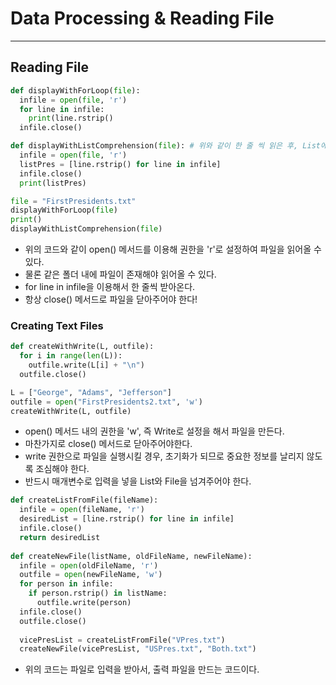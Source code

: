 # Data Processing & Reading File
---
## Reading File
```python
def displayWithForLoop(file):
  infile = open(file, 'r')
  for line in infile:
    print(line.rstrip()
  infile.close()

def displayWithListComprehension(file): # 위와 같이 한 줄 씩 읽은 후, List에 저장하는 함수 구현
  infile = open(file, 'r')
  listPres = [line.rstrip() for line in infile]
  infile.close()
  print(listPres)

file = "FirstPresidents.txt"
displayWithForLoop(file)
print()
displayWithListComprehension(file)
```
- 위의 코드와 같이 open() 메서드를 이용해 권한을 'r'로 설정하여 파일을 읽어올 수 있다.
- 물론 같은 폴더 내에 파일이 존재해야 읽어올 수 있다.
- for line in infile을 이용해서 한 줄씩 받아온다.
- 항상 close() 메서드로 파일을 닫아주어야 한다!

### Creating Text Files
```python
def createWithWrite(L, outfile):
  for i in range(len(L)):
    outfile.write(L[i] + "\n")
  outfile.close()

L = ["George", "Adams", "Jefferson"]
outfile = open("FirstPresidents2.txt", 'w')
createWithWrite(L, outfile)
```
- open() 메서드 내의 권한을 'w', 즉 Write로 설정을 해서 파일을 만든다.
- 마찬가지로 close() 메서드로 닫아주어야한다.
- write 권한으로 파일을 실행시킬 경우, 초기화가 되므로 중요한 정보를 날리지 않도록 조심해야 한다.
- 반드시 매개변수로 입력을 넣을 List와 File을 넘겨주어야 한다.

```python
def createListFromFile(fileName):
  infile = open(fileName, 'r')
  desiredList = [line.rstrip() for line in infile]
  infile.close()
  return desiredList
  
def createNewFile(listName, oldFileName, newFileName):
  infile = open(oldFileName, 'r')
  outfile = open(newFileName, 'w')
  for person in infile:
    if person.rstrip() in listName:
      outfile.write(person)
  infile.close()
  outfile.close()
  
  vicePresList = createListFromFile("VPres.txt")
  createNewFile(vicePresList, "USPres.txt", "Both.txt")
  ```
  - 위의 코드는 파일로 입력을 받아서, 출력 파일을 만드는 코드이다.
